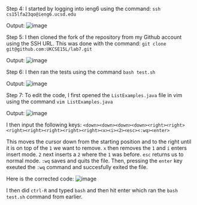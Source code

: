 Step 4: I started by logging into ieng6 using the command: `ssh cs15lfa23qo@ieng6.ucsd.edu`

Output: 
![image](https://github.com/UKCSE15L/cse15l-lab-reports/assets/147003715/bbdd89fb-f76f-4f74-b366-51a2944c7090)


Step 5: I then cloned the fork of the repository from my Github account using the SSH URL. This was done with the command: `git clone git@github.com:UKCSE15L/lab7.git`

Output: 
![image](https://github.com/UKCSE15L/cse15l-lab-reports/assets/147003715/66684a77-0ff1-4b7c-a734-b86fc57f8869)

Step 6: I then ran the tests using the command `bash test.sh`

Output:
![image](https://github.com/UKCSE15L/cse15l-lab-reports/assets/147003715/b9b84bcc-3274-404e-8b45-6bdaaf409c00)

Step 7: To edit the code, I first opened the `ListExamples.java` file in vim using the command `vim ListExamples.java`

Output: 
![image](https://github.com/UKCSE15L/cse15l-lab-reports/assets/147003715/7ec143ce-528f-4803-92f9-24d24b47a181)

I then input the following keys: `<down><down><down><down><right><right><right><right><right><right><right><x><i><2><esc><:wq><enter>`

This moves the cursor down from the starting position and to the right until it is on top of the `1` we want to remove. `x` then removes the `1` and `i` enters insert mode. `2` next inserts a `2` where the `1` was before. `esc` returns us to normal mode. `:wq` saves and quits the file. Then, pressing the `enter` key exeuted the `:wq` command and succesfully exited the file.

Here is the corrected code:
![image](https://github.com/UKCSE15L/cse15l-lab-reports/assets/147003715/8bfef72e-d1a3-46c9-9382-f7173a0d6a2d)

I then did `ctrl-R` and typed `bash` and then hit enter which ran the `bash test.sh` command from earlier.
